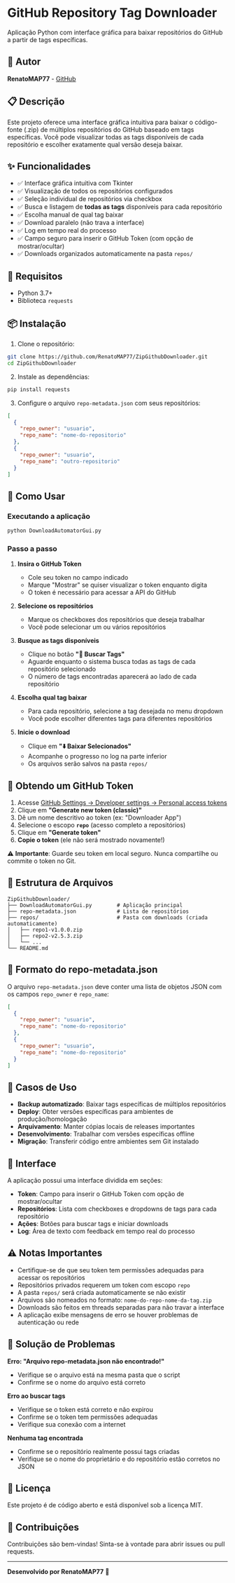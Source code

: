 # GitHub Repository Tag Downloader

Aplicação Python com interface gráfica para baixar repositórios do GitHub a partir de tags específicas.

## 👤 Autor

**RenatoMAP77** - [GitHub](https://github.com/RenatoMAP77)

## 📋 Descrição

Este projeto oferece uma interface gráfica intuitiva para baixar o código-fonte (.zip) de múltiplos repositórios do GitHub baseado em tags específicas. Você pode visualizar todas as tags disponíveis de cada repositório e escolher exatamente qual versão deseja baixar.

## ✨ Funcionalidades

- ✅ Interface gráfica intuitiva com Tkinter
- ✅ Visualização de todos os repositórios configurados
- ✅ Seleção individual de repositórios via checkbox
- ✅ Busca e listagem de **todas as tags** disponíveis para cada repositório
- ✅ Escolha manual de qual tag baixar
- ✅ Download paralelo (não trava a interface)
- ✅ Log em tempo real do processo
- ✅ Campo seguro para inserir o GitHub Token (com opção de mostrar/ocultar)
- ✅ Downloads organizados automaticamente na pasta `repos/`

## 🔧 Requisitos

- Python 3.7+
- Biblioteca `requests`

## 📦 Instalação

1. Clone o repositório:
```bash
git clone https://github.com/RenatoMAP77/ZipGithubDownloader.git
cd ZipGithubDownloader
```

2. Instale as dependências:
```bash
pip install requests
```

3. Configure o arquivo `repo-metadata.json` com seus repositórios:
```json
[
  {
    "repo_owner": "usuario",
    "repo_name": "nome-do-repositorio"
  },
  {
    "repo_owner": "usuario",
    "repo_name": "outro-repositorio"
  }
]
```

## 🚀 Como Usar

### Executando a aplicação

```bash
python DownloadAutomatorGui.py
```

### Passo a passo

1. **Insira o GitHub Token**
   - Cole seu token no campo indicado
   - Marque "Mostrar" se quiser visualizar o token enquanto digita
   - O token é necessário para acessar a API do GitHub

2. **Selecione os repositórios**
   - Marque os checkboxes dos repositórios que deseja trabalhar
   - Você pode selecionar um ou vários repositórios

3. **Busque as tags disponíveis**
   - Clique no botão **"🔄 Buscar Tags"**
   - Aguarde enquanto o sistema busca todas as tags de cada repositório selecionado
   - O número de tags encontradas aparecerá ao lado de cada repositório

4. **Escolha qual tag baixar**
   - Para cada repositório, selecione a tag desejada no menu dropdown
   - Você pode escolher diferentes tags para diferentes repositórios

5. **Inicie o download**
   - Clique em **"⬇️ Baixar Selecionados"**
   - Acompanhe o progresso no log na parte inferior
   - Os arquivos serão salvos na pasta `repos/`

## 🔑 Obtendo um GitHub Token

1. Acesse [GitHub Settings → Developer settings → Personal access tokens](https://github.com/settings/tokens)
2. Clique em **"Generate new token (classic)"**
3. Dê um nome descritivo ao token (ex: "Downloader App")
4. Selecione o escopo **`repo`** (acesso completo a repositórios)
5. Clique em **"Generate token"**
6. **Copie o token** (ele não será mostrado novamente!)

⚠️ **Importante**: Guarde seu token em local seguro. Nunca compartilhe ou commite o token no Git.

## 📁 Estrutura de Arquivos

```
ZipGithubDownloader/
├── DownloadAutomatorGui.py        # Aplicação principal
├── repo-metadata.json             # Lista de repositórios
├── repos/                         # Pasta com downloads (criada automaticamente)
│   ├── repo1-v1.0.0.zip
│   ├── repo2-v2.5.3.zip
│   └── ...
└── README.md
```

## 📝 Formato do repo-metadata.json

O arquivo `repo-metadata.json` deve conter uma lista de objetos JSON com os campos `repo_owner` e `repo_name`:

```json
[
  {
    "repo_owner": "usuario",
    "repo_name": "nome-do-repositorio"
  },
  {
    "repo_owner": "usuario",
    "repo_name": "nome-do-repositorio"
  }
]
```

## 🎯 Casos de Uso

- **Backup automatizado**: Baixar tags específicas de múltiplos repositórios
- **Deploy**: Obter versões específicas para ambientes de produção/homologação
- **Arquivamento**: Manter cópias locais de releases importantes
- **Desenvolvimento**: Trabalhar com versões específicas offline
- **Migração**: Transferir código entre ambientes sem Git instalado

## 📸 Interface

A aplicação possui uma interface dividida em seções:

- **Token**: Campo para inserir o GitHub Token com opção de mostrar/ocultar
- **Repositórios**: Lista com checkboxes e dropdowns de tags para cada repositório
- **Ações**: Botões para buscar tags e iniciar downloads
- **Log**: Área de texto com feedback em tempo real do processo

## ⚠️ Notas Importantes

- Certifique-se de que seu token tem permissões adequadas para acessar os repositórios
- Repositórios privados requerem um token com escopo `repo`
- A pasta `repos/` será criada automaticamente se não existir
- Arquivos são nomeados no formato: `nome-do-repo-nome-da-tag.zip`
- Downloads são feitos em threads separadas para não travar a interface
- A aplicação exibe mensagens de erro se houver problemas de autenticação ou rede

## 🐛 Solução de Problemas

**Erro: "Arquivo repo-metadata.json não encontrado!"**
- Verifique se o arquivo está na mesma pasta que o script
- Confirme se o nome do arquivo está correto

**Erro ao buscar tags**
- Verifique se o token está correto e não expirou
- Confirme se o token tem permissões adequadas
- Verifique sua conexão com a internet

**Nenhuma tag encontrada**
- Confirme se o repositório realmente possui tags criadas
- Verifique se o nome do proprietário e do repositório estão corretos no JSON

## 📄 Licença

Este projeto é de código aberto e está disponível sob a licença MIT.

## 🤝 Contribuições

Contribuições são bem-vindas! Sinta-se à vontade para abrir issues ou pull requests.

---

**Desenvolvido por RenatoMAP77** 🚀